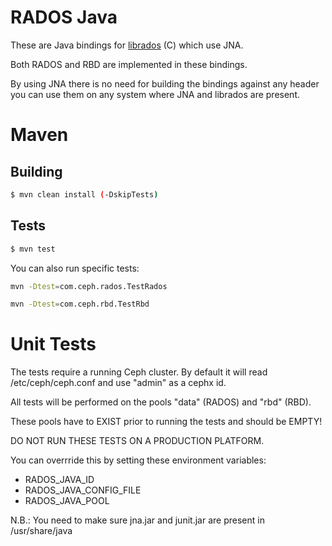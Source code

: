 # RADOS Java
These are Java bindings for [librados](http://www.ceph.com/docs/master/rados/api/librados/) (C) which use JNA.

Both RADOS and RBD are implemented in these bindings.

By using JNA there is no need for building the bindings against any header
you can use them on any system where JNA and librados are present.

# Maven
## Building

```bash
$ mvn clean install (-DskipTests)
```

## Tests

```bash
$ mvn test
```

You can also run specific tests:

```bash
mvn -Dtest=com.ceph.rados.TestRados
```

```bash
mvn -Dtest=com.ceph.rbd.TestRbd
```

# Unit Tests
The tests require a running Ceph cluster. By default it will read /etc/ceph/ceph.conf
and use "admin" as a cephx id.

All tests will be performed on the pools "data" (RADOS) and "rbd" (RBD).

These pools have to EXIST prior to running the tests and should be EMPTY!

DO NOT RUN THESE TESTS ON A PRODUCTION PLATFORM.

You can overrride this by setting these environment variables:
* RADOS_JAVA_ID
* RADOS_JAVA_CONFIG_FILE
* RADOS_JAVA_POOL

N.B.: You need to make sure jna.jar and junit.jar are present in /usr/share/java
